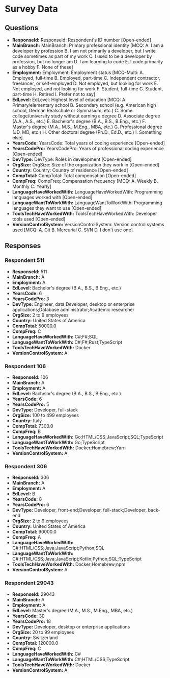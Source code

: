 # Survey Data

## Questions

- **ResponseId:** ResponseId: Respondent's ID number [Open-ended]
- **MainBranch:** MainBranch: Primary professional identity [MCQ: A. I am a developer by profession B. I am not primarily a developer, but I write code sometimes as part of my work C. I used to be a developer by profession, but no longer am D. I am learning to code E. I code primarily as a hobby F. None of these]
- **Employment:** Employment: Employment status [MCQ-Multi: A. Employed, full-time B. Employed, part-time C. Independent contractor, freelancer, or self-employed D. Not employed, but looking for work E. Not employed, and not looking for work F. Student, full-time G. Student, part-time H. Retired I. Prefer not to say]
- **EdLevel:** EdLevel: Highest level of education [MCQ: A. Primary/elementary school B. Secondary school (e.g. American high school, German Realschule or Gymnasium, etc.) C. Some college/university study without earning a degree D. Associate degree (A.A., A.S., etc.) E. Bachelor's degree (B.A., B.S., B.Eng., etc.) F. Master's degree (M.A., M.S., M.Eng., MBA, etc.) G. Professional degree (JD, MD, etc.) H. Other doctoral degree (Ph.D., Ed.D., etc.) I. Something else]
- **YearsCode:** YearsCode: Total years of coding experience [Open-ended]
- **YearsCodePro:** YearsCodePro: Years of professional coding experience [Open-ended]
- **DevType:** DevType: Roles in development [Open-ended]
- **OrgSize:** OrgSize: Size of the organization they work in [Open-ended]
- **Country:** Country: Country of residence [Open-ended]
- **CompTotal:** CompTotal: Total compensation [Open-ended]
- **CompFreq:** CompFreq: Compensation frequency [MCQ: A. Weekly B. Monthly C. Yearly]
- **LanguageHaveWorkedWith:** LanguageHaveWorkedWith: Programming languages worked with [Open-ended]
- **LanguageWantToWorkWith:** LanguageWantToWorkWith: Programming languages they want to use [Open-ended]
- **ToolsTechHaveWorkedWith:** ToolsTechHaveWorkedWith: Developer tools used [Open-ended]
- **VersionControlSystem:** VersionControlSystem: Version control systems used [MCQ: A. Git B. Mercurial C. SVN D. I don't use one]

## Responses

### Respondent 511

- **ResponseId:** 511
- **MainBranch:** A
- **Employment:** A
- **EdLevel:** Bachelor's degree (B.A., B.S., B.Eng., etc.)
- **YearsCode:** 6
- **YearsCodePro:** 3
- **DevType:** Engineer, data;Developer, desktop or enterprise applications;Database administrator;Academic researcher
- **OrgSize:** 2 to 9 employees
- **Country:** United States of America
- **CompTotal:** 50000.0
- **CompFreq:** C
- **LanguageHaveWorkedWith:** C#;F#;SQL
- **LanguageWantToWorkWith:** C#;F#;Rust;TypeScript
- **ToolsTechHaveWorkedWith:** Docker
- **VersionControlSystem:** A

### Respondent 106

- **ResponseId:** 106
- **MainBranch:** A
- **Employment:** A
- **EdLevel:** Bachelor's degree (B.A., B.S., B.Eng., etc.)
- **YearsCode:** 6
- **YearsCodePro:** 5
- **DevType:** Developer, full-stack
- **OrgSize:** 100 to 499 employees
- **Country:** Italy
- **CompTotal:** 7300.0
- **CompFreq:** B
- **LanguageHaveWorkedWith:** Go;HTML/CSS;JavaScript;SQL;TypeScript
- **LanguageWantToWorkWith:** Go;TypeScript
- **ToolsTechHaveWorkedWith:** Docker;Homebrew;Yarn
- **VersionControlSystem:** A

### Respondent 306

- **ResponseId:** 306
- **MainBranch:** A
- **Employment:** A
- **EdLevel:** B
- **YearsCode:** 8
- **YearsCodePro:** 6
- **DevType:** Developer, front-end;Developer, full-stack;Developer, back-end
- **OrgSize:** 2 to 9 employees
- **Country:** United States of America
- **CompTotal:** 90000.0
- **CompFreq:** A
- **LanguageHaveWorkedWith:** C#;HTML/CSS;Java;JavaScript;Python;SQL
- **LanguageWantToWorkWith:** C#;HTML/CSS;Java;JavaScript;Kotlin;Python;SQL;TypeScript
- **ToolsTechHaveWorkedWith:** Docker;Homebrew;npm
- **VersionControlSystem:** A

### Respondent 29043

- **ResponseId:** 29043
- **MainBranch:** A
- **Employment:** A
- **EdLevel:** Master's degree (M.A., M.S., M.Eng., MBA, etc.)
- **YearsCode:** 30
- **YearsCodePro:** 18
- **DevType:** Developer, desktop or enterprise applications
- **OrgSize:** 20 to 99 employees
- **Country:** Switzerland
- **CompTotal:** 120000.0
- **CompFreq:** C
- **LanguageHaveWorkedWith:** C#
- **LanguageWantToWorkWith:** C#;HTML/CSS;TypeScript
- **ToolsTechHaveWorkedWith:** Docker
- **VersionControlSystem:** A

